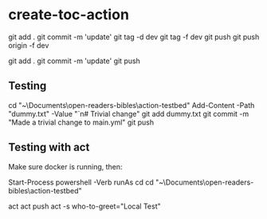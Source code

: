 # create-toc-action



git add .
git commit -m 'update'
git tag -d dev
git tag -f dev
git push
git push origin -f dev




git add .
git commit -m 'update'
git push



## Testing

cd "~\Documents\open-readers-bibles\action-testbed"
Add-Content -Path "dummy.txt" -Value "`n# Trivial change"
git add dummy.txt
git commit -m "Made a trivial change to main.yml"
git push


## Testing with act
Make sure docker is running, then:

Start-Process powershell -Verb runAs
cd
cd "~\Documents\open-readers-bibles\action-testbed"

act
act push
act -s who-to-greet="Local Test"